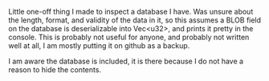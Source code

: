 Little one-off thing I made to inspect a database I have. Was unsure about the length, format, and validity of the data in it, so this assumes a BLOB field on the database is deserializable into Vec\<u32\>, and prints it pretty in the console.
This is probably not useful for anyone, and probably not written well at all, I am mostly putting it on github as a backup.

I am aware the database is included, it is there because I do not have a reason to hide the contents.
